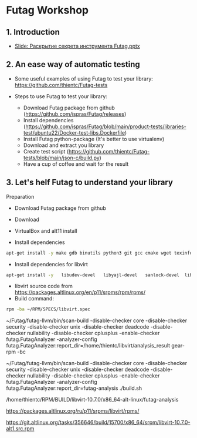 # Futag Workshop

## 1. Introduction

- [Slide: Раскрытие секрета инструмента Futag.pptx](./Раскрытие%20секрета%20инструмента%20Futag.pptx)

## 2. An ease way of automatic testing

- Some useful examples of using Futag to test your library: https://github.com/thientc/Futag-tests

- Steps to use Futag to test your library:
  - Download Futag package from github (https://github.com/ispras/Futag/releases)
  - Install dependencies (https://github.com/ispras/Futag/blob/main/product-tests/libraries-test/ubuntu22/Docker-test-libs.Dockerfile)
  - Install Futag python-package (It's better to use virtualenv)
  - Download and extract you library
  - Create test script (https://github.com/thientc/Futag-tests/blob/main/json-c/build.py)
  - Have a cup of coffee and wait for the result

## 3. Let's helf Futag to understand your library 
Preparation
- Download Futag package from github
- Download  

- VirtualBox and alt11 install
- Install dependencies
```bash
apt-get install -y make gdb binutils python3 git gcc cmake wget texinfo automake autoconf bash-completion  gcc-c++* gcc-common python3-module-pip openssh-clients xz binutils-devel meson
```
- Install dependencies for libvirt
```bash
apt-get install -y   libudev-devel   libyajl-devel   sanlock-devel  libpcap-devel  libnl-devel  libselinux-devel  libsasl2-devel  polkit  util-linux  qemu-img  lvm2  libparted-devel parted libuuid-devel dmsetup ceph-devel  open-iscsi  libiscsi-devel  libdevmapper-devel  libglusterfs-devel  libnuma-devel   libcap-ng-devel  libcurl-devel   libaudit-devel  libfuse-devel   libnbd-devel  pm-utils  glib2-devel wireshark tshark wireshark-devel  libblkid-devel  libgcrypt-devel libgnutls-devel libp11-kit-devel  libreadline-devel  libtasn1-devel  libattr-devel attr  libacl-devel  glib2-devel  libgio-devel  libxml2-devel xml-utils xsltproc  python3 python3-devel python3-module-pytest  python3-module-docutils  zlib-devel  iproute2  dmidecode  libtirpc-devel  glibc-utils  kmod  mdevctl udev
```
- libvirt source code from https://packages.altlinux.org/en/p11/srpms/rpm/rpms/
- Build command:
```bash
rpm -ba ~/RPM/SPECS/libvirt.spec
```

~/Futag/futag-llvm/bin/scan-build  -disable-checker core -disable-checker security -disable-checker unix -disable-checker deadcode -disable-checker nullability -disable-checker cplusplus -enable-checker futag.FutagAnalyzer -analyzer-config futag.FutagAnalyzer:report_dir=/home/thientc/libvirt/analysis_result gear-rpm -bc


~/Futag/futag-llvm/bin/scan-build -disable-checker core -disable-checker security -disable-checker unix -disable-checker deadcode -disable-checker nullability -disable-checker cplusplus -enable-checker futag.FutagAnalyzer -analyzer-config futag.FutagAnalyzer:report_dir=futag-analysis ./build.sh

/home/thientc/RPM/BUILD/libvirt-10.7.0/x86_64-alt-linux/futag-analysis

https://packages.altlinux.org/ru/p11/srpms/libvirt/rpms/

https://git.altlinux.org/tasks/356646/build/15700/x86_64/srpm/libvirt-10.7.0-alt1.src.rpm

